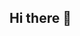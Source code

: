 ## Hi there 👋

<!--
**kirikaka/kirikaka** is a ✨ _special_ ✨ repository because its `README.md` (this file) appears on your GitHub profile.



Here are some ideas to get you started:

![Top Langs](https://github-readme-stats.vercel.app/api/top-langs/?kirikaka=anuraghazra&layout=compact)


- 🔭 I’m currently working on ...
- 🌱 I’m currently learning ...
- 👯 I’m looking to collaborate on ...
- 🤔 I’m looking for help with ...
- 💬 Ask me about ...
- 📫 How to reach me: ...
- 😄 Pronouns: ...
- ⚡ Fun fact: ...
-->
